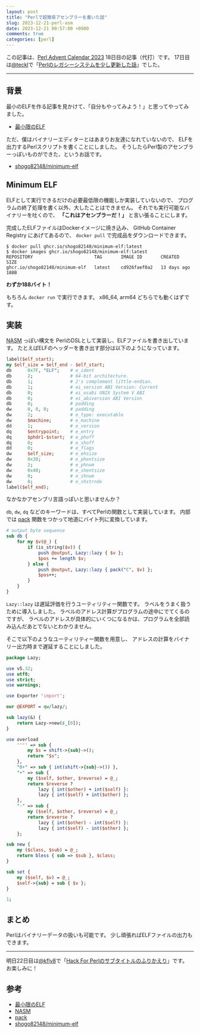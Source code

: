 ```yaml
---
layout: post
title: "Perlで超簡易アセンブラーを書いた話"
slug: 2023-12-21-perl-asm
date: 2023-12-21 00:57:00 +0900
comments: true
categories: [perl]
---
```


この記事は、[Perl Advent Calendar 2023](https://qiita.com/advent-calendar/2023/perl) 18日目の記事（代打）です。
17日目は[@teckl](https://qiita.com/teckl)で「[Perlのレガシーシステムを少し更新した話](https://qiita.com/teckl/items/060c1ce1c3ee7c42a2f6)」でした。

-----

## 背景

最小のELFを作る記事を見かけて、「自分もやってみよう！」と思ってやってみました。

- [最小限のELF](https://keens.github.io/blog/2020/04/12/saishougennoelf/)

ただ、僕はバイナリーエディターとはあまりお友達になれていないので、
ELFを出力するPerlスクリプトを書くことにしました。
そうしたらPerl製のアセンブラーっぽいものができた、というお話です。

- [shogo82148/minimum-elf](https://github.com/shogo82148/minimum-elf)

## Minimum ELF

ELFとして実行できるだけの必要最低限の機能しか実装していないので、
プログラムの終了処理を書く以外、大したことはできません。
それでも実行可能なバイナリーを吐くので、 **「これはアセンブラーだ！」** と言い張ることにします。

完成したELFファイルはDockerイメージに焼き込み、 GitHub Container Registry にあげてあるので、
`docker pull` で完成品をダウンロードできます。

```
$ docker pull ghcr.io/shogo82148/minimum-elf:latest
$ docker images ghcr.io/shogo82148/minimum-elf:latest
REPOSITORY                       TAG       IMAGE ID       CREATED       SIZE
ghcr.io/shogo82148/minimum-elf   latest    cd926faef0a2   13 days ago   188B
```

**わずか188バイト！**

もちろん `docker run` で実行できます。
x86_64, arm64 どちらでも動くはずです。

## 実装

[NASM](https://ja.wikipedia.org/wiki/Netwide_Assembler) っぽい構文を
PerlのDSLとして実装し、ELFファイルを書き出しています。
たとえばELFのヘッダーを書き出す部分は以下のようになっています。

```perl
label($elf_start);
my $elf_size = $elf_end - $elf_start;
db      0x7F, "ELF";    # e_ident
db      2;              # 64-bit architecture.
db      1;              # 2's complement little-endian.
db      1;              # ei_version ABI Version: Current
db      0;              # ei_osabi UNIX System V ABI
db      0;              # ei_abiversion ABI Version
db      0;              # padding
dw      0, 0, 0;        # padding
dw      2;              # e_type: executable
dw      $machine;       # e_machine
dd      1;              # e_version
dq      $entrypoint;    # e_entry
dq      $phdr1-$start;  # e_phoff
dq      0;              # e_shoff
dd      0;              # e_flags
dw      $elf_size;      # e_ehsize
dw      0x38;           # e_phentsize
dw      2;              # e_phnum
dw      0x40;           # e_shentsize
dw      0;              # e_shnum
dw      0;              # e_shstrndx
label($elf_end);
```

なかなかアセンブリ言語っぽいと思いませんか？

`db`, `dw`, `dq` などのキーワードは、すべてPerlの関数として実装しています。
内部では [pack](https://perldoc.jp/func/pack) 関数をつかって地道にバイト列に変換しています。

```perl
# output byte sequence
sub db {
    for my $v(@_) {
        if (is_string($v)) {
            push @output, Lazy::lazy { $v };
            $pos += length $v;
        } else {
            push @output, Lazy::lazy { pack("C", $v) };
            $pos++;
        }
    }
}
```

`Lazy::lazy` は遅延評価を行うユーティリティー関数です。
ラベルをうまく扱うために導入しました。
ラベルのアドレス計算がプログラムの途中にでてくるのですが、
ラベルのアドレスが具体的にいくつになるかは、プログラムを全部読み込んだあとでないとわかりません。

そこで以下のようなユーティリティー関数を用意し、
アドレスの計算をバイナリー出力時まで遅延することにしました。

```perl
package Lazy;

use v5.32;
use utf8;
use strict;
use warnings;

use Exporter 'import';

our @EXPORT = qw/lazy/;

sub lazy(&) {
    return Lazy->new($_[0]);
}

use overload
    '""' => sub {
        my $s = shift->{sub}->();
        return "$s";
    },
    "0+" => sub { int(shift->{sub}->()) },
    "+" => sub {
        my ($self, $other, $reverse) = @_;
        return $reverse ?
            lazy { int($other) + int($self) }:
            lazy { int($self) + int($other) };
    },
    "-" => sub {
        my ($self, $other, $reverse) = @_;
        return $reverse ?
            lazy { int($other) - int($self) }:
            lazy { int($self) - int($other) };
    };

sub new {
    my ($class, $sub) = @_;
    return bless { sub => $sub }, $class;
}

sub set {
    my ($self, $v) = @_;
    $self->{sub} = sub { $v };
}

1;
```

## まとめ

Perlはバイナリーデータの扱いも可能です。
少し頑張ればELFファイルの出力もできます。

-----

明日22日目は[@kfly8](https://qiita.com/kfly8)で「[Hack For Perlのサブタイトルのふりかえり](https://kfly8.hatenablog.com/entry/2023/12/23/170731)」です。
お楽しみに！

## 参考

- [最小限のELF](https://keens.github.io/blog/2020/04/12/saishougennoelf/)
- [NASM](https://ja.wikipedia.org/wiki/Netwide_Assembler)
- [pack](https://perldoc.jp/func/pack)
- [shogo82148/minimum-elf](https://github.com/shogo82148/minimum-elf)
